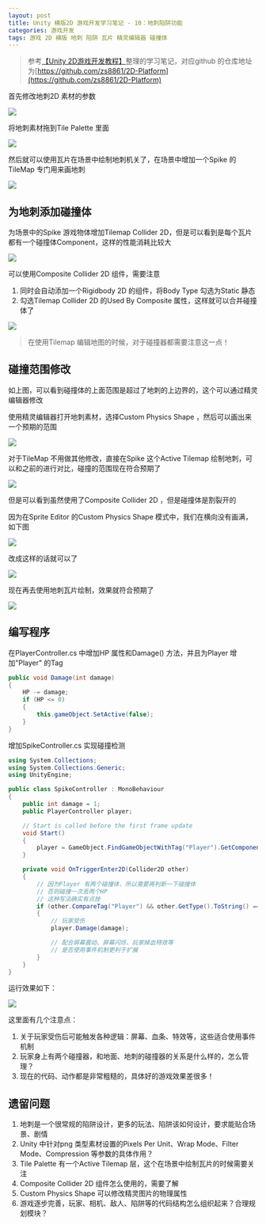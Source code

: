 ```yaml
---
layout: post
title: Unity 横版2D 游戏开发学习笔记 - 10：地刺陷阱功能
categories: 游戏开发
tags: 游戏 2D 横版 地刺 陷阱 瓦片 精灵编辑器 碰撞体 
---
```


>参考[【Unity 2D游戏开发教程】](https://www.bilibili.com/video/BV1sE411L7kV)整理的学习笔记，对应github 的仓库地址为[https://github.com/zs8861/2D-Platform](https://github.com/zs8861/2D-Platform)

首先修改地刺2D 素材的参数

![](../media/image/2024-11-07/01.png)

将地刺素材拖到Tile Palette 里面

![](../media/image/2024-11-07/02.gif)

然后就可以使用瓦片在场景中绘制地刺机关了，在场景中增加一个Spike 的TileMap 专门用来画地刺

![](../media/image/2024-11-07/03.gif)

## 为地刺添加碰撞体

为场景中的Spike 游戏物体增加Tilemap Collider 2D，但是可以看到是每个瓦片都有一个碰撞体Component，这样的性能消耗比较大

![](../media/image/2024-11-07/04.png)

可以使用Composite Collider 2D 组件，需要注意

1. 同时会自动添加一个Rigidbody 2D 的组件，将Body Type 勾选为Static 静态
2. 勾选Tilemap Collider 2D 的Used By Composite 属性，这样就可以合并碰撞体了

![](../media/image/2024-11-07/05.png)

>在使用Tilemap 编辑地图的时候，对于碰撞器都需要注意这一点！

## 碰撞范围修改

如上图，可以看到碰撞体的上面范围是超过了地刺的上边界的，这个可以通过精灵编辑器修改

使用精灵编辑器打开地刺素材，选择Custom Physics Shape ，然后可以画出来一个预期的范围

![](../media/image/2024-11-07/06.gif)

对于TileMap 不用做其他修改，直接在Spike 这个Active Tilemap 绘制地刺，可以和之前的进行对比，碰撞的范围现在符合预期了

![](../media/image/2024-11-07/07.png)

但是可以看到虽然使用了Composite Collider 2D ，但是碰撞体是割裂开的

因为在Sprite Editor 的Custom Physics Shape 模式中，我们在横向没有画满，如下图

![](../media/image/2024-11-07/08.png)

改成这样的话就可以了

![](../media/image/2024-11-07/09.png)

现在再去使用地刺瓦片绘制，效果就符合预期了

![](../media/image/2024-11-07/10.png)

## 编写程序

在PlayerController.cs 中增加HP 属性和Damage() 方法，并且为Player 增加"Player" 的Tag

```c#
public void Damage(int damage)
{
    HP -= damage;
    if (HP <= 0)
    {
        this.gameObject.SetActive(false);
    }
}
```

增加SpikeController.cs 实现碰撞检测

```c#
using System.Collections;
using System.Collections.Generic;
using UnityEngine;

public class SpikeController : MonoBehaviour
{
    public int damage = 1;
    public PlayerController player;

    // Start is called before the first frame update
    void Start()
    {
        player = GameObject.FindGameObjectWithTag("Player").GetComponent<PlayerController>();
    }

    private void OnTriggerEnter2D(Collider2D other)
    {
        // 因为Player 有两个碰撞体，所以需要再判断一下碰撞体
        // 否则碰撞一次丢两个HP
        // 这种写法确实有点挫
        if (other.CompareTag("Player") && other.GetType().ToString() == "UnityEngine.CapsuleCollider2D")
        {
            // 玩家受伤
            player.Damage(damage);

            // 配合屏幕震动、屏幕闪烁、玩家掉血特效等
            // 是否使用事件机制更利于扩展
        }
    }
}
```

运行效果如下：

![](../media/image/2024-11-07/11.gif)

这里面有几个注意点：

1. 关于玩家受伤后可能触发各种逻辑：屏幕、血条、特效等，这些适合使用事件机制
2. 玩家身上有两个碰撞器，和地面、地刺的碰撞器的关系是什么样的，怎么管理？
3. 现在的代码、动作都是非常粗糙的，具体好的游戏效果差很多！

## 遗留问题

1. 地刺是一个很常规的陷阱设计，更多的玩法、陷阱该如何设计，要求能贴合场景、剧情
2. Unity 中针对png 类型素材设置的Pixels Per Unit、Wrap Mode、Filter Mode、Compression 等参数的具体作用？
3. Tile Palette 有一个Active Tilemap 层，这个在场景中绘制瓦片的时候需要关注
4. Composite Collider 2D 组件怎么使用的，需要了解
5. Custom Physics Shape 可以修改精灵图片的物理属性
6. 游戏逐步完善，玩家、相机、敌人、陷阱等的代码结构怎么组织起来？合理规划模块？
